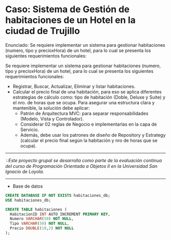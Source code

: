 # Caso: Sistema de Gestión de habitaciones de un Hotel en la ciudad de Trujillo

Enunciado:
Se requiere implementar un sistema para gestionar habitaciones (numero, tipo y precioxHora) de un hotel, para lo cual se presenta los siguientes requerimientos funcionales:

Se requiere implementar un sistema para gestionar habitaciones (numero, tipo y precioxHora) de un hotel, para lo cual se presenta los siguientes requerimientos funcionales:

- Registrar, Buscar, Actualizar, Eliminar y listar habitaciones.
- Calcular el precio final de una habitación, para eso se aplica diferentes estrategias de cálculo
como: tipo de habitación (Doble, Deluxe y Suite) y el nro. de horas que se ocupa.
Para asegurar una estructura clara y mantenible, la solución debe aplicar:
    - Patrón de Arquitectura MVC: para separar responsabilidades (Modelo, Vista y
    Controlador).
    - Considerar 02 reglas de Negocio e implementarlas en la capa de Servicio.
    - Además, debe usar los patrones de diseño de Repository y Estrategy (calcular el precio final según la habitación y nro de horas que se ocupa).

-----------------------------------------------------

 _💡Este proyecto grupal se desarrolla como parte de la evaluación continua del curso de Programación Orientada a Objetos II en la Universidad San Ignacio de Loyola._

-----------------------------------------------------

* Base de datos

```sql
CREATE DATABASE IF NOT EXISTS habitaciones_db;
USE habitaciones_db;

CREATE TABLE habitaciones (
  HabitacionID INT AUTO_INCREMENT PRIMARY KEY,
  Numero VARCHAR(50) NOT NULL,
  Tipo VARCHAR(50) NOT NULL,
  Precio DOUBLE(10,2) NOT NULL
);
```


